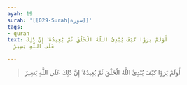 ```yaml
---
ayah: 19
surah: '[[029-Surah|سورة]]'
tags:
- quran
text: أَوَلَمْ يَرَوْا كَيْفَ يُبْدِئُ اللَّهُ الْخَلْقَ ثُمَّ يُعِيدُهُ ۚ إِنَّ ذَٰلِكَ
  عَلَى اللَّهِ يَسِيرٌ

---
```

> أَوَلَمْ يَرَوْا كَيْفَ يُبْدِئُ اللَّهُ الْخَلْقَ ثُمَّ يُعِيدُهُ ۚ إِنَّ ذَٰلِكَ عَلَى اللَّهِ يَسِيرٌ
